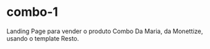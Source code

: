 # combo-1
Landing Page para vender o produto Combo Da Maria, da Monettize, usando o template Resto.
